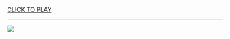 
<a href="https://premium76.site?title=san_antonio_spurs_games&ref=13M">CLICK TO PLAY</a></h3>
<hr>

<a href="https://premium76.site?title=san_antonio_spurs_games&ref=13M"><img src="https://clearcache.store/games.png"></a>


